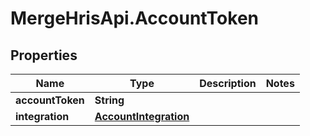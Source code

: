 # MergeHrisApi.AccountToken

## Properties

Name | Type | Description | Notes
------------ | ------------- | ------------- | -------------
**accountToken** | **String** |  | 
**integration** | [**AccountIntegration**](AccountIntegration.md) |  | 


